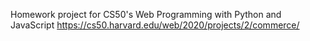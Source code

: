 Homework project for CS50's Web Programming with Python and JavaScript
https://cs50.harvard.edu/web/2020/projects/2/commerce/


